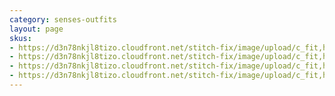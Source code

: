 ```yaml
---
category: senses-outfits
layout: page
skus:
- https://d3n78nkjl8tizo.cloudfront.net/stitch-fix/image/upload/c_fit,h_720,w_862/v1654739565/jirjuxd4zmgvnquut4ni.jpg
- https://d3n78nkjl8tizo.cloudfront.net/stitch-fix/image/upload/c_fit,h_720,w_862/v1665478193/r4ctnljo037pqrmmg8p8.jpg
- https://d3n78nkjl8tizo.cloudfront.net/stitch-fix/image/upload/c_fit,h_720,w_862/v1668490741/mqvlg6kiaolz3qlazgml.jpg
- https://d3n78nkjl8tizo.cloudfront.net/stitch-fix/image/upload/c_fit,h_720,w_862/v1692779517/o2gs7idns7cfrjbhk7je.jpg
---
```


